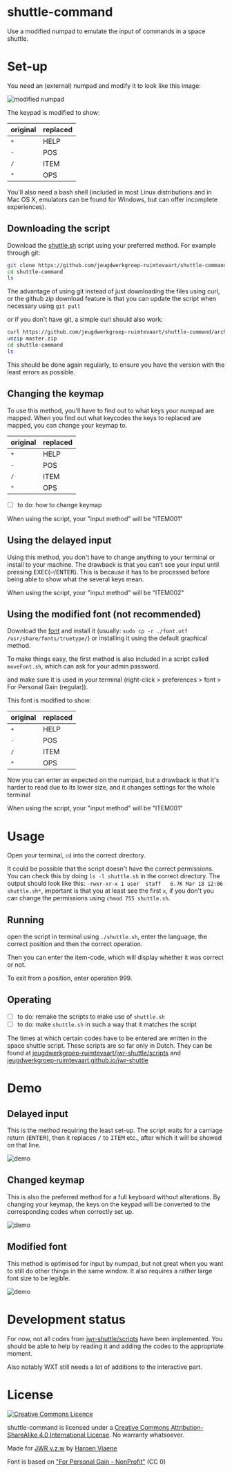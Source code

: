 # shuttle-command
Use a modified numpad to emulate the input of commands in a space shuttle.

# Set-up
You need an (external) numpad and modify it to look like this image:

![modified numpad](https://raw.githubusercontent.com/jeugdwerkgroep-ruimtevaart/shuttle-command/master/img/numpad.png)

The keypad is modified to show:

| original      | replaced |
| ------------- | -------- |
| <kbd>+</kbd>  | HELP     |
| <kbd>-</kbd>  | POS      |
| <kbd>/</kbd>  | ITEM     |
| <kbd>\*</kbd> | OPS      |

You'll also need a bash shell (included in most Linux distributions and in Mac OS X, emulators can be found for Windows, but can offer incomplete experiences).

## Downloading the script

Download the [shuttle.sh](https://github.com/jeugdwerkgroep-ruimtevaart/shuttle-command/blob/master/shuttle.sh) script using your preferred method. For example through git:

```sh
git clone https://github.com/jeugdwerkgroep-ruimtevaart/shuttle-command.git
cd shuttle-command
ls
```

The advantage of using git instead of just downloading the files using curl, or the github zip download feature is that you can update the script when necessary using `git pull`

or if you don't have git, a simple curl should also work:

```sh
curl https://github.com/jeugdwerkgroep-ruimtevaart/shuttle-command/archive/master.zip
unzip master.zip
cd shuttle-command
ls
```

This should be done again regularly, to ensure you have the version with the least errors as possible.

## Changing the keymap

To use this method, you'll have to find out to what keys your numpad are mapped. When you find out what keycodes the keys to replaced are mapped, you can change your keymap to.

| original     | replaced |
| ------------ | -------- |
| <kbd>+</kbd> | HELP     |
| <kbd>-</kbd> | POS      |
| <kbd>/</kbd> | ITEM     |
| <kbd>*</kbd> | OPS      |

- [ ] to do: how to change keymap

When using the script, your "input method" will be "ITEM001"

## Using the delayed input

Using this method, you don't have to change anything to your terminal or install to your machine. The drawback is that you can't see your input until pressing <kbd>EXEC</kbd>(<kbd>⏎</kbd>/<kbd>ENTER</kbd>). This is because it has to be processed before being able to show what the several keys mean.

When using the script, your "input method" will be "ITEM002"

## Using the modified font (not recommended)

Download the [font](https://github.com/jeugdwerkgroep-ruimtevaart/shuttle-command/blob/master/font.otf) and install it (usually: `sudo cp -r ./font.otf /usr/share/fonts/truetype/`) or installing it using the default graphical method.

To make things easy, the first method is also included in a script called `moveFont.sh`, which can ask for your admin password.

and make sure it is used in your terminal (right-click > preferences > font > For Personal Gain (regular)).

This font is modified to show:

| original     | replaced |
| ------------ | -------- |
| <kbd>+</kbd> | HELP     |
| <kbd>-</kbd> | POS      |
| <kbd>/</kbd> | ITEM     |
| <kbd>*</kbd> | OPS      |

Now you can enter as expected on the numpad, but a drawback is that it's harder to read due to its lower size, and it changes settings for the whole terminal

When using the script, your "input method" will be "ITEM001"

# Usage

Open your terminal, `cd` into the correct directory.

It could be possible that the script doesn't have the correct permissions. You can check this by doing `ls -l shuttle.sh` in the correct directory. The output should look like this: `-rwxr-xr-x 1 user  staff   6.7K Mar 18 12:06 shuttle.sh*`, important is that you at least see the first `x`, if you don't you can change the permissions using `chmod 755 shuttle.sh`.

## Running

open the script in terminal using `./shuttle.sh`, enter the language, the correct position and then the correct operation.

Then you can enter the item-code, which will display whether it was correct or not.

To exit from a position, enter operation 999.


## Operating

- [ ] to do: remake the scripts to make use of `shuttle.sh`
- [ ] to do: make `shuttle.sh` in such a way that it matches the script

The times at which certain codes have to be entered are written in the space shuttle script. These scripts are so far only in Dutch. They can be found at [jeugdwerkgroep-ruimtevaart/jwr-shuttle/scripts](http://github.com/jeugdwerkgroep-ruimtevaart/jwr-shuttle/tree/master/scripts) and [jeugdwerkgroep-ruimtevaart.github.io/jwr-shuttle](https://jeugdwerkgroep-ruimtevaart.github.io/jwr-shuttle)

# Demo
## Delayed input

This is the method requiring the least set-up. The script waits for a carriage return (<kbd>ENTER</kbd>), then it replaces <kbd>/</kbd> to <kbd>ITEM</kbd> etc., after which it will be showed on that line.

![demo](https://raw.githubusercontent.com/jeugdwerkgroep-ruimtevaart/shuttle-command/master/img/demo-del.png)

## Changed keymap

This is also the preferred method for a full keyboard without alterations. By changing your keymap, the keys on the keypad will be converted to the corresponding codes when correctly set up.

![demo](https://raw.githubusercontent.com/jeugdwerkgroep-ruimtevaart/shuttle-command/master/img/demo-keymap.png)

## Modified font

This method is optimised for input by numpad, but not great when you want to still do other things in the same window. It also requires a rather large font size to be legible.

![demo](https://raw.githubusercontent.com/jeugdwerkgroep-ruimtevaart/shuttle-command/master/img/demo-font.png)

# Development status

For now, not all codes from [jwr-shuttle/scripts](https://jeugdwerkgroep-ruimtevaart.github.io/jwr-shuttle) have been implemented. You should be able to help by reading it and adding the codes to the appropriate moment.

Also notably WXT still needs a lot of additions to the interactive part.

# License
[![Creative Commons Licence](https://i.creativecommons.org/l/by-sa/4.0/88x31.png)](http://creativecommons.org/licenses/by-sa/4.0/)

shuttle-command is licensed under a [Creative Commons Attribution-ShareAlike 4.0 International License](http://creativecommons.org/licenses/by-sa/4.0/). No warranty whatsoever.

Made for [JWR v.z.w](http://jwronline.be) by [Haroen Viaene](http://haroenv.github.io)


Font is based on ["For Personal Gain - NonProfit"](https://medium.com/portfolio-process/why-im-giving-my-typeface-away-for-free-466919f02d96) (CC 0)
